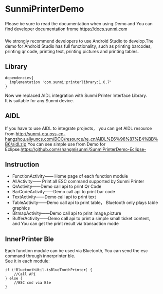 SunmiPrinterDemo
==========
### 
Please be sure to read the documentation when using Demo and You can find 
developer documentation frome https://docs.sunmi.com
###
We strongly recommend developers to use Android Studio to develop.The demo for Android Studio has full functionality, such as printing barcodes, printing qr code, printing text, printing pictures and printing tables.  

## Library
    
    dependencies{
      implementation 'com.sunmi:printerlibrary:1.0.7'
    }
    
Now we replaced AIDL integration with Sunmi Printer Interface Library.  
It is suitable for any Sunmi device.  

## AIDL  
If you have to use AIDL to integrate projects， you can get AIDL resource from http://sunmi-ota.oss-cn-hangzhou.aliyuncs.com/DOC/resource/re_cn/AIDL%E6%96%87%E4%BB%B6/aidl.zip
You can see simple use from Demo for Eclipse:https://github.com/shangmisunmi/SunmiPrinterDemo-Eclipse-  


## Instruction

* FunctionActivity——
Home page of each function module  
* AllActivity——
Print all ESC command supported by Sunmi Printer
* QrActivity——Demo call api to print Qr Code
* BarCodeActivity——Demo call api to print bar code
* TextActivity——Demo call api to print text
* TableActivity——Demo call api to print table， 
Bluetooth only plays table graphics
* BitmapActivity——Demo call api to print image,picture
* BufferActivity——Demo call api to print 
a simple small ticket content, and You can get the print result via transaction mode

## InnerPrinter Ble
Each function module can be used via Bluetooth, 
You can send the esc command through innerprinter ble.  
See it in each module:
    
    if (!BluetoothUtil.isBlueToothPrinter) {
        //Call API  
    } else {
        //ESC cmd via Ble
    }
    

